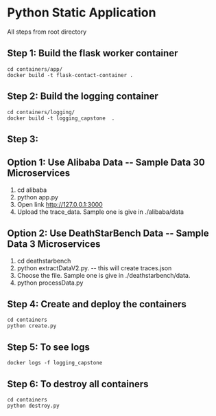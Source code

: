 # **Python Static Application**
All steps from root directory
## Step 1: Build the flask worker container
    cd containers/app/
    docker build -t flask-contact-container .
## Step 2: Build the logging container
```shell
cd containers/logging/
docker build -t logging_capstone  .
```
## Step 3: 
## Option 1: Use Alibaba Data -- Sample Data 30 Microservices
1. cd alibaba
2. python app.py
3. Open link http://127.0.0.1:3000
4. Upload the trace_data. Sample one is give in ./alibaba/data
## Option 2: Use DeathStarBench Data -- Sample Data 3 Microservices
1.  cd deathstarbench
2.  python extractDataV2.py.  -- this will create traces.json  
3.  Choose the file. Sample one is give in ./deathstarbench/data.
4.  python processData.py
## Step 4: Create and deploy the containers
    cd containers
    python create.py
## Step 5: To see logs 
    docker logs -f logging_capstone
## Step 6: To destroy all containers
    cd containers
    python destroy.py
